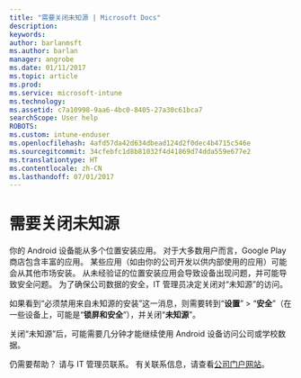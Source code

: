 ```yaml
---
title: "需要关闭未知源 | Microsoft Docs"
description: 
keywords: 
author: barlanmsft
ms.author: barlan
manager: angrobe
ms.date: 01/11/2017
ms.topic: article
ms.prod: 
ms.service: microsoft-intune
ms.technology: 
ms.assetid: c7a10998-9aa6-4bc0-8405-27a30c61bca7
searchScope: User help
ROBOTS: 
ms.custom: intune-enduser
ms.openlocfilehash: 4afd57da42d634dbead124d2f0dec4b4715c546e
ms.sourcegitcommit: 34cfebfc1d8b81032f4d41869d74dda559e677e2
ms.translationtype: HT
ms.contentlocale: zh-CN
ms.lasthandoff: 07/01/2017
---
```

# <a name="you-need-to-turn-off-unknown-sources"></a>需要关闭未知源

你的 Android 设备能从多个位置安装应用。 对于大多数用户而言，Google Play 商店包含丰富的应用。 某些应用（如由你的公司开发以供内部使用的应用）可能会从其他市场安装。 从未经验证的位置安装应用会导致设备出现问题，并可能导致安全问题。 为了确保公司数据的安全，IT 管理员决定关闭对“未知源”的访问。

如果看到“必须禁用来自未知源的安装”这一消息，则需要转到“**设置**” > “**安全**”（在一些设备上，可能是“**锁屏和安全**”），并关闭“**未知源**”。

关闭“未知源”后，可能需要几分钟才能继续使用 Android 设备访问公司或学校数据。

仍需要帮助？ 请与 IT 管理员联系。 有关联系信息，请查看[公司门户网站](http://portal.manage.microsoft.com)。
